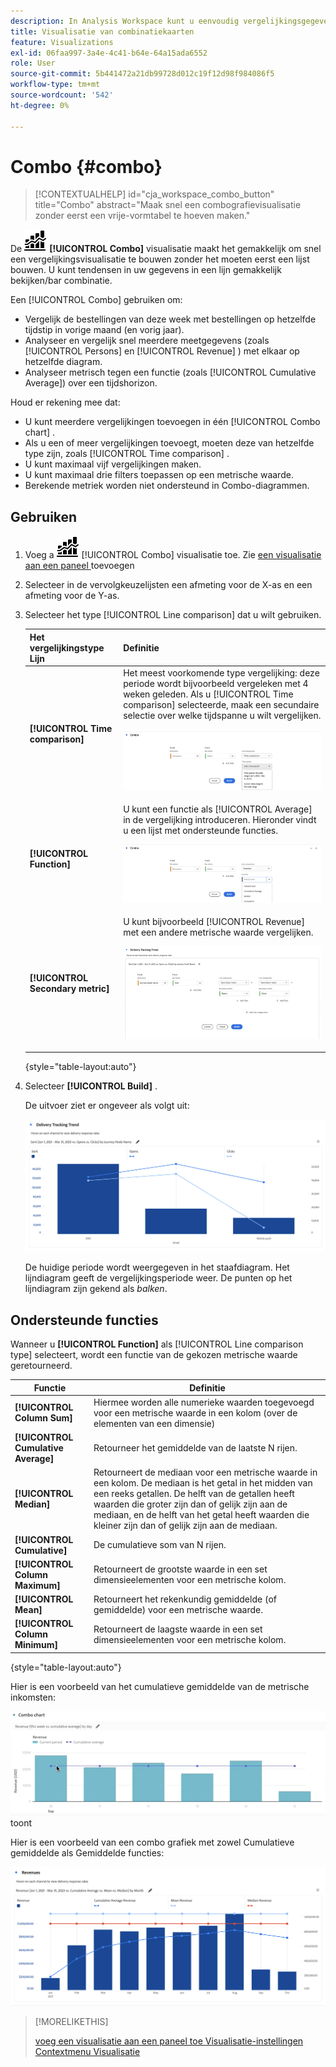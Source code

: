 ```yaml
---
description: In Analysis Workspace kunt u eenvoudig vergelijkingsgegevens visualiseren, zoals bouwvergelijkingen met vorige maand, vorig jaar enzovoort.
title: Visualisatie van combinatiekaarten
feature: Visualizations
exl-id: 06faa997-3a4e-4c41-b64e-64a15ada6552
role: User
source-git-commit: 5b441472a21db99728d012c19f12d98f984086f5
workflow-type: tm+mt
source-wordcount: '542'
ht-degree: 0%

---
```


# Combo {#combo}

<!-- markdownlint-disable MD034 -->

>[!CONTEXTUALHELP]
>id="cja_workspace_combo_button"
>title="Combo"
>abstract="Maak snel een combografievisualisatie zonder eerst een vrije-vormtabel te hoeven maken."

<!-- markdownlint-enable MD034 -->


De ![ Commentaar ](/help/assets/icons/ComboChart.svg) **[!UICONTROL Combo]** visualisatie maakt het gemakkelijk om snel een vergelijkingsvisualisatie te bouwen zonder het moeten eerst een lijst bouwen. U kunt tendensen in uw gegevens in een lijn gemakkelijk bekijken/bar combinatie.

Een [!UICONTROL Combo] gebruiken om:

* Vergelijk de bestellingen van deze week met bestellingen op hetzelfde tijdstip in vorige maand (en vorig jaar).
* Analyseer en vergelijk snel meerdere meetgegevens (zoals [!UICONTROL Persons] en [!UICONTROL Revenue] ) met elkaar op hetzelfde diagram.
* Analyseer metrisch tegen een functie (zoals [!UICONTROL Cumulative Average]) over een tijdshorizon.

Houd er rekening mee dat:

* U kunt meerdere vergelijkingen toevoegen in één [!UICONTROL Combo chart] .
* Als u een of meer vergelijkingen toevoegt, moeten deze van hetzelfde type zijn, zoals [!UICONTROL Time comparison] .
* U kunt maximaal vijf vergelijkingen maken.
* U kunt maximaal drie filters toepassen op een metrische waarde.
* Berekende metriek worden niet ondersteund in Combo-diagrammen.

## Gebruiken

1. Voeg a ![ Commentaar ](/help/assets/icons/ComboChart.svg) [!UICONTROL Combo] visualisatie toe. Zie [ een visualisatie aan een paneel ](freeform-analysis-visualizations.md#add-visualizations-to-a-panel) toevoegen

1. Selecteer in de vervolgkeuzelijsten een afmeting voor de X-as en een afmeting voor de Y-as.

1. Selecteer het type [!UICONTROL Line comparison] dat u wilt gebruiken.

   | Het vergelijkingstype Lijn | Definitie |
   | --- | --- |
   | **[!UICONTROL Time comparison]** | Het meest voorkomende type vergelijking: deze periode wordt bijvoorbeeld vergeleken met 4 weken geleden. Als u [!UICONTROL Time comparison] selecteerde, maak een secundaire selectie over welke tijdspanne u wilt vergelijken.<p>![ LIne vergelijking met de geselecteerde periode van de Tijd en het secundaire selectiegebied voor de periode van de Tijd.](assets/combo-time-period.png) |
   | **[!UICONTROL Function]** | U kunt een functie als [!UICONTROL Average] in de vergelijking introduceren. Hieronder vindt u een lijst met ondersteunde functies.<p>![ LIne vergelijkingsdrop-down menu die Functies tonen en een lijst van beschikbare gesteunde functies.](assets/combo-functions.png) |
   | **[!UICONTROL Secondary metric]** | U kunt bijvoorbeeld [!UICONTROL Revenue] met een andere metrische waarde vergelijken.<p>![ een Combo grafiek die twee metriek vergelijkt.](assets/combo-2metrics-settings.png) |

   {style="table-layout:auto"}

1. Selecteer **[!UICONTROL Build]** .

   De uitvoer ziet er ongeveer als volgt uit:

   ![ een Combo grafiek die de huidige periode in een grafiek van de bar en vergelijkingsperiode in de lijngrafiek toont ](assets/combo-output.png)

   De huidige periode wordt weergegeven in het staafdiagram. Het lijndiagram geeft de vergelijkingsperiode weer. De punten op het lijndiagram zijn gekend als *balken*.

## Ondersteunde functies

Wanneer u **[!UICONTROL Function]** als [!UICONTROL Line comparison type] selecteert, wordt een functie van de gekozen metrische waarde geretourneerd.

| Functie | Definitie |
| --- | --- |
| **[!UICONTROL Column Sum]** | Hiermee worden alle numerieke waarden toegevoegd voor een metrische waarde in een kolom (over de elementen van een dimensie) |
| **[!UICONTROL Cumulative Average]** | Retourneer het gemiddelde van de laatste N rijen. |
| **[!UICONTROL Median]** | Retourneert de mediaan voor een metrische waarde in een kolom. De mediaan is het getal in het midden van een reeks getallen. De helft van de getallen heeft waarden die groter zijn dan of gelijk zijn aan de mediaan, en de helft van het getal heeft waarden die kleiner zijn dan of gelijk zijn aan de mediaan. |
| **[!UICONTROL Cumulative]** | De cumulatieve som van N rijen. |
| **[!UICONTROL Column Maximum]** | Retourneert de grootste waarde in een set dimensieelementen voor een metrische kolom. |
| **[!UICONTROL Mean]** | Retourneert het rekenkundig gemiddelde (of gemiddelde) voor een metrische waarde. |
| **[!UICONTROL Column Minimum]** | Retourneert de laagste waarde in een set dimensieelementen voor een metrische kolom. |

{style="table-layout:auto"}

Hier is een voorbeeld van het cumulatieve gemiddelde van de metrische inkomsten:

![ een Combo grafiek die het cumulatieve gemiddelde ](assets/combo-cumul-avg.png) toont

Hier is een voorbeeld van een combo grafiek met zowel Cumulatieve gemiddelde als Gemiddelde functies:

![ A Combo grafiek die zowel cumulatieve gemiddelde als gemiddelde functies tonen.](assets/combo-three-functions.png)

>[!MORELIKETHIS]
>
>[ voeg een visualisatie aan een paneel toe ](/help/analysis-workspace/visualizations/freeform-analysis-visualizations.md#add-visualizations-to-a-panel)
>[Visualisatie-instellingen ](/help/analysis-workspace/visualizations/freeform-analysis-visualizations.md#settings)
>[Contextmenu Visualisatie ](/help/analysis-workspace/visualizations/freeform-analysis-visualizations.md#context-menu)
>